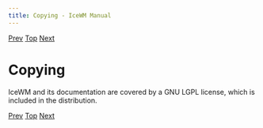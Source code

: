 ```yaml
---
title: Copying - IceWM Manual
---
```


[Prev](icewm-1.html) [Top](icewm-toc.html) [Next](icewm-3.html)

Copying
=======

IceWM and its documentation are covered by a GNU LGPL license,
which is included in the distribution.

[Prev](icewm-1.html) [Top](icewm-toc.html) [Next](icewm-3.html)
